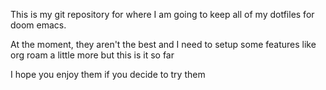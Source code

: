 This is my git repository for where I am going to keep all of my dotfiles for doom emacs.

At the moment, they aren't the best and I need to setup some features like org roam a little more but this is it so far

I hope you enjoy them if you decide to try them
